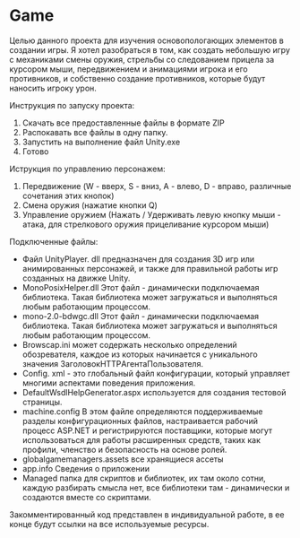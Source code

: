 # Game
Целью данного проекта для изучения основопологающих элементов в создании игры. 
Я хотел разобраться в том, как создать небольшую игру с механиками смены оружия, стрельбы со следованием прицела за курсором мыши, передвижением и анимациями игрока и его противников, и собственно создание противников, которые будут наносить игроку урон.

Инструкция по запуску проекта:
1. Скачать все предоставленные файлы в формате ZIP
2. Распокавать все файлы в одну папку. 
3. Запустить на выполнение файл Unity.exe
4. Готово

Иструкция по управлению персонажем:
1. Передвижение (W - вверх, S - вниз, А - влево, D - вправо, различные сочетания этих кнопок) 
2. Смена оружия (нажатие кнопки Q) 
3. Управление оружием (Нажать / Удерживать левую кнопку мыши - атака, для стрелкового оружия прицеливание курсором мыши)

Подключенные файлы:
- Файл UnityPlayer. dll предназначен для создания 3D игр или анимированных персонажей, и также для правильной работы игр созданных на движке Unity.
- MonoPosixHelper.dll Этот файл - динамически подключаемая библиотека. Такая библиотека может загружаться и выполняться любым работающим процессом.
- mono-2.0-bdwgc.dll Этот файл - динамически подключаемая библиотека. Такая библиотека может загружаться и выполняться любым работающим процессом.
- Browscap.ini может содержать несколько определений обозревателя, каждое из которых начинается с уникального значения ЗаголовокHTTPАгентаПользователя.
- Config. xml - это глобальный файл конфигурации, который управляет многими аспектами поведения приложения.
- DefaultWsdlHelpGenerator.aspx используется для создания тестовой страницы.
- machine.config В этом файле определяются поддерживаемые разделы конфигурационных файлов, настраивается рабочий процесс ASP.NET и регистрируются поставщики, которые могут использоваться для работы расширенных средств, таких как профили, членство и безопасность на основе ролей.
- globalgamemanagers.assets все хранящиеся ассеты 
- app.info Сведения о приложении
- Managed папка для скриптов и библиотек, их там около сотни, каждую разбирать смысла нет, все библиотеки там - динамически и создаются вместе со скриптами. 

Закомментированный код представлен в индивидуальной работе, в ее конце будут ссылки на все используемые ресурсы. 

